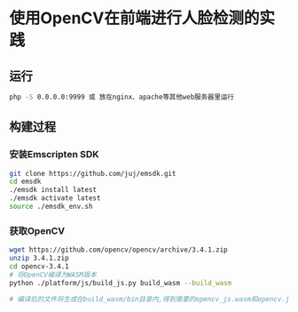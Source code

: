 # 使用OpenCV在前端进行人脸检测的实践

## 运行

```bash
php -S 0.0.0.0:9999 或 放在nginx、apache等其他web服务器里运行
```

## 构建过程

### 安装Emscripten SDK
```bash
git clone https://github.com/juj/emsdk.git
cd emsdk
./emsdk install latest
./emsdk activate latest
source ./emsdk_env.sh
```

### 获取OpenCV
```bash
wget https://github.com/opencv/opencv/archive/3.4.1.zip
unzip 3.4.1.zip
cd opencv-3.4.1
# 将OpenCV编译为WASM版本
python ./platform/js/build_js.py build_wasm --build_wasm

# 编译后的文件将生成在build_wasm/bin目录内,得到需要的opencv_js.wasm和opencv.js文件
```
